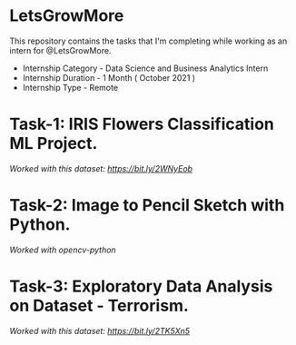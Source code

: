 # LetsGrowMore

This repository contains the tasks that I'm completing while working as an intern for @LetsGrowMore.

* Internship Category - Data Science and Business Analytics Intern
* Internship Duration - 1 Month ( October 2021 )
* Internship Type - Remote

# Task-1: IRIS Flowers Classification ML Project.
_Worked with this dataset: https://bit.ly/2WNyEob_

# Task-2: Image to Pencil Sketch with Python.
_Worked with opencv-python_

# Task-3: Exploratory Data Analysis on Dataset - Terrorism.
_Worked with this dataset: https://bit.ly/2TK5Xn5_
